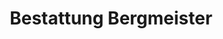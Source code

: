 ---
title: "Bestattung Bergmeister"
url: /matrei-in-osttirol/bestattung-bergmeister/
shop: Bestattungen
---
